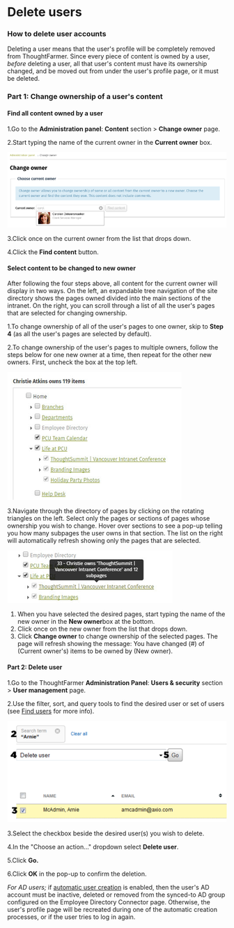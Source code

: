 # Delete users



### How to delete user accounts

Deleting a user means that the user's profile will be completely removed from ThoughtFarmer. Since every piece of content is owned by a user, _before_ deleting a user, all that user's content must have its ownership changed, and be moved out from under the user's profile page, or it must be deleted.

### Part 1: Change ownership of a user's content

#### Find all content owned by a user

1.Go to the **Administration panel**: **Content** section &gt; **Change owner** page.

2.Start typing the name of the current owner in the **Current owner** box.

![](../../.gitbook/assets/1%20%2843%29.png)

3.Click once on the current owner from the list that drops down.

4.Click the **Find content** button.

#### Select content to be changed to new owner

After following the four steps above, all content for the current owner will display in two ways. On the left, an expandable tree navigation of the site directory shows the pages owned divided into the main sections of the intranet. On the right, you can scroll through a list of all the user's pages that are selected for changing ownership.

1.To change ownership of all of the user's pages to one owner, skip to **Step 4** \(as all the user's pages are selected by default\).

2.To change ownership of the user's pages to multiple owners, follow the steps below for one new owner at a time, then repeat for the other new owners. First, uncheck the box at the top left.

![](../../.gitbook/assets/2%20%2865%29.jpg)

3.Navigate through the directory of pages by clicking on the rotating triangles on the left. Select only the pages or sections of pages whose ownership you wish to change. Hover over sections to see a pop-up telling you how many subpages the user owns in that section. The list on the right will automatically refresh showing only the pages that are selected.

![](../../.gitbook/assets/3%20%2832%29.jpg)

1. When you have selected the desired pages, start typing the name of the new owner in the **New owner**box at the bottom.
2. Click once on the new owner from the list that drops down.
3. Click **Change owner** to change ownership of the selected pages. The page will refresh showing the message: You have changed \(\#\) of \(Current owner's\) items to be owned by \(New owner\).

#### Part 2: Delete user

1.Go to the ThoughtFarmer **Administration Panel**: **Users & security** section &gt; **User management** page.

2.Use the filter, sort, and query tools to find the desired user or set of users \(see [Find users](find-users.md) for more info\).

![](../../.gitbook/assets/4%20%2825%29.png)

3.Select the checkbox beside the desired user\(s\) you wish to delete.

4.In the "Choose an action..." dropdown select **Delete user**.

5.Click **Go.**

6.Click **OK** in the pop-up to confirm the deletion.

_For AD users;_ if [automatic user creation](../activity-directory-integration/active-directory-basic-settings/) is enabled, then the user's AD account must be inactive, deleted or removed from the synced-to AD group configured on the Employee Directory Connector page. Otherwise, the user's profile page will be recreated during one of the automatic creation processes, or if the user tries to log in again.

